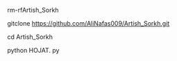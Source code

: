 rm-rfArtish_Sorkh

gitclone https://github.com/AliNafas009/Artish_Sorkh.git

cd Artish_Sorkh

python HOJAT. py
